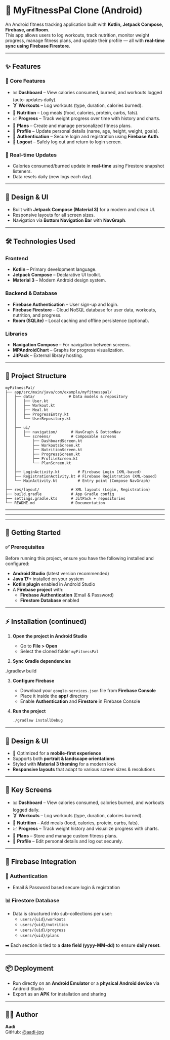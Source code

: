 # 📱 MyFitnessPal Clone (Android)

An Android fitness tracking application built with **Kotlin, Jetpack Compose, Firebase, and Room**.  
This app allows users to log workouts, track nutrition, monitor weight progress, manage fitness plans, and update their profile — all with **real-time sync using Firebase Firestore**.

---

## ✨ Features

### 🎯 Core Features
- 📊 **Dashboard** – View calories consumed, burned, and workouts logged (auto-updates daily).
- 🏋️ **Workouts** – Log workouts (type, duration, calories burned).
- 🍎 **Nutrition** – Log meals (food, calories, protein, carbs, fats).
- 📈 **Progress** – Track weight progress over time with history and charts.
- 📝 **Plans** – Create and manage personalized fitness plans.
- 👤 **Profile** – Update personal details (name, age, height, weight, goals).
- 🔐 **Authentication** – Secure login and registration using **Firebase Auth**.
- 🚀 **Logout** – Safely log out and return to login screen.

### 🔔 Real-time Updates
- Calories consumed/burned update in **real-time** using Firestore snapshot listeners.
- Data resets daily (new logs each day).

---

## 🎨 Design & UI
- Built with **Jetpack Compose (Material 3)** for a modern and clean UI.
- Responsive layouts for all screen sizes.
- Navigation via **Bottom Navigation Bar** with **NavGraph**.

---

## 🛠️ Technologies Used

### Frontend
- **Kotlin** – Primary development language.
- **Jetpack Compose** – Declarative UI toolkit.
- **Material 3** – Modern Android design system.

### Backend & Database
- **Firebase Authentication** – User sign-up and login.
- **Firebase Firestore** – Cloud NoSQL database for user data, workouts, nutrition, and progress.
- **Room (SQLite)** – Local caching and offline persistence (optional).

### Libraries
- **Navigation Compose** – For navigation between screens.
- **MPAndroidChart** – Graphs for progress visualization.
- **JitPack** – External library hosting.

---

## 📁 Project Structure
```plaintext
myFitnessPal/
├── app/src/main/java/com/example/myfitnesspal/
│   ├── data/               # Data models & repository
│   │   ├── User.kt
│   │   ├── Workout.kt
│   │   ├── Meal.kt
│   │   ├── ProgressEntry.kt
│   │   └── UserRepository.kt
│   │
│   ├── ui/
│   │   ├── navigation/      # NavGraph & BottomNav
│   │   └── screens/         # Composable screens
│   │       ├── DashboardScreen.kt
│   │       ├── WorkoutsScreen.kt
│   │       ├── NutritionScreen.kt
│   │       ├── ProgressScreen.kt
│   │       ├── ProfileScreen.kt
│   │       └── PlanScreen.kt
│   │
│   ├── LoginActivity.kt        # Firebase Login (XML-based)
│   ├── RegistrationActivity.kt # Firebase Registration (XML-based)
│   └── MainActivity.kt         # Entry point (Compose NavGraph)
│
├── res/layout/              # XML layouts (Login, Registration)
├── build.gradle             # App Gradle config
├── settings.gradle.kts      # JitPack + repositories
└── README.md                # Documentation
```

---

---

---

## 🚀 Getting Started

### ✅ Prerequisites
Before running this project, ensure you have the following installed and configured:

- **Android Studio** (latest version recommended)  
- **Java 17+** installed on your system  
- **Kotlin plugin** enabled in Android Studio  
- A **Firebase project** with:
  - **Firebase Authentication** (Email & Password)  
  - **Firestore Database** enabled  

---

## ⚡ Installation (continued)

1. **Open the project in Android Studio**  
   - Go to **File > Open**  
   - Select the cloned folder `myFitnessPal`

2. **Sync Gradle dependencies**

./gradlew build

3. **Configure Firebase**  
   - Download your `google-services.json` file from **Firebase Console**  
   - Place it inside the **app/** directory  
   - Enable **Authentication** and **Firestore** in Firebase Console  

4. **Run the project**
   ```bash
   ./gradlew installDebug

---

## 🎨 Design & UI
- 📱 Optimized for a **mobile-first experience**  
- Supports both **portrait & landscape orientations**  
- Styled with **Material 3 theming** for a modern look  
- **Responsive layouts** that adapt to various screen sizes & resolutions  

---

## 🎯 Key Screens
- 📊 **Dashboard** – View calories consumed, calories burned, and workouts logged daily.  
- 🏋️ **Workouts** – Log workouts (type, duration, calories burned).  
- 🍎 **Nutrition** – Add meals (food, calories, protein, carbs, fats).  
- 📈 **Progress** – Track weight history and visualize progress with charts.  
- 📝 **Plans** – Store and manage custom fitness plans.  
- 👤 **Profile** – Edit personal details and log out securely.  

---

## 🔗 Firebase Integration

### 🔐 Authentication
- Email & Password based secure login & registration  

### 📊 Firestore Database
- Data is structured into sub-collections per user:  
  - `users/{uid}/workouts`  
  - `users/{uid}/nutrition`  
  - `users/{uid}/progress`  
  - `users/{uid}/plans`  

➡️ Each section is tied to a **date field (yyyy-MM-dd)** to ensure **daily reset**.  

---

## 📦 Deployment
- Run directly on an **Android Emulator** or a **physical Android device** via Android Studio  
- Export as an **APK** for installation and sharing  

---

## 👨‍💻 Author
**Aadi**  
GitHub: [@aadi-jpg](https://github.com/aadi-jpg)
